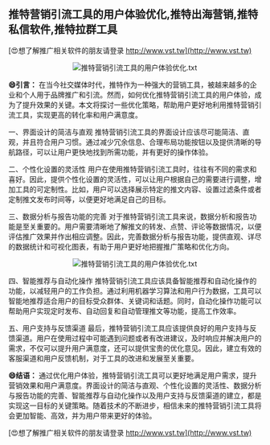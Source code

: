 ## **推特营销引流工具的用户体验优化,推特出海营销,推特私信软件,推特拉群工具**

[😍想了解推广相关软件的朋友请登录 http://www.vst.tw](http://www.vst.tw)

 <center><img src="https://vst.tw/MP4/tuiguang/png/3.png" alt="推特营销引流工具的用户体验优化.txt"></center>

**😄引言：**
在当今社交媒体时代，推特作为一种强大的营销工具，被越来越多的企业和个人用于品牌推广和引流。然而，如何优化推特营销引流工具的用户体验，成为了提升效果的关键。本文将探讨一些优化策略，帮助用户更好地利用推特营销引流工具，实现更高的转化率和用户满意度。

一、界面设计的简洁与直观
推特营销引流工具的界面设计应该尽可能简洁、直观，并且符合用户习惯。通过减少冗余信息、合理布局功能按钮以及提供清晰的导航路径，可以让用户更快地找到所需功能，并有更好的操作体验。

二、个性化设置的灵活性
用户在使用推特营销引流工具时，往往有不同的需求和喜好。因此，提供个性化设置的灵活性，可以让用户根据自己的需要进行调整，增加工具的可定制性。比如，用户可以选择展示特定的推文内容、设置过滤条件或者定制推文发布时间等，以便更好地满足自己的目标。

三、数据分析与报告功能的完善
对于推特营销引流工具来说，数据分析和报告功能是至关重要的。用户需要清晰地了解推文的转发、点赞、评论等数据情况，以便评估推广效果并作出相应调整。因此，完善数据分析与报告功能，提供直观、详尽的数据统计和可视化图表，有助于用户更好地把握推广策略和优化方向。

 <center><img src="https://vst.tw/MP4/tuiguang/png/3.png" alt="推特营销引流工具的用户体验优化.txt"></center>

四、智能推荐与自动化操作
推特营销引流工具应该具备智能推荐和自动化操作的功能，以减轻用户的工作负担。通过利用机器学习算法和用户行为数据，工具可以智能地推荐适合用户的目标受众群体、关键词和话题。同时，自动化操作功能可以帮助用户实现定时发布、自动回复和自动管理推文等功能，提高工作效率。

五、用户支持与反馈渠道
最后，推特营销引流工具应该提供良好的用户支持与反馈渠道。用户在使用过程中可能遇到问题或者有改进建议，及时响应并解决用户的需求，不仅可以提升用户满意度，还可以提供宝贵的优化意见。因此，建立有效的客服渠道和用户反馈机制，对于工具的改进和发展至关重要。

**😄结语：**
通过优化用户体验，推特营销引流工具可以更好地满足用户需求，提升营销效果和用户满意度。界面设计的简洁与直观、个性化设置的灵活性、数据分析与报告功能的完善、智能推荐与自动化操作以及用户支持与反馈渠道的建立，都是实现这一目标的关键策略。随着技术的不断进步，相信未来的推特营销引流工具将会更加智能、高效，并为用户带来更好的体验。

[😍想了解推广相关软件的朋友请登录 http://www.vst.tw](http://www.vst.tw)



